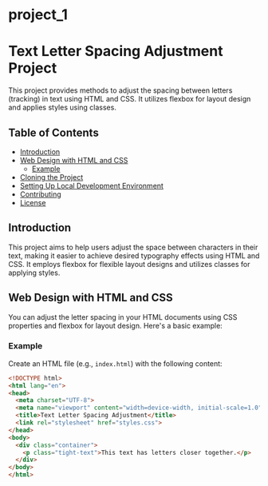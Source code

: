 # project_1

# Text Letter Spacing Adjustment Project

This project provides methods to adjust the spacing between letters (tracking) in text using HTML and CSS. It utilizes flexbox for layout design and applies styles using classes.

## Table of Contents

- [Introduction](#introduction)
- [Web Design with HTML and CSS](#web-design-with-html-and-css)
  - [Example](#example)
- [Cloning the Project](#cloning-the-project)
- [Setting Up Local Development Environment](#setting-up-local-development-environment)
- [Contributing](#contributing)
- [License](#license)

## Introduction

This project aims to help users adjust the space between characters in their text, making it easier to achieve desired typography effects using HTML and CSS. It employs flexbox for flexible layout designs and utilizes classes for applying styles.

## Web Design with HTML and CSS

You can adjust the letter spacing in your HTML documents using CSS properties and flexbox for layout design. Here's a basic example:

### Example

Create an HTML file (e.g., `index.html`) with the following content:

```html
<!DOCTYPE html>
<html lang="en">
<head>
  <meta charset="UTF-8">
  <meta name="viewport" content="width=device-width, initial-scale=1.0">
  <title>Text Letter Spacing Adjustment</title>
  <link rel="stylesheet" href="styles.css">
</head>
<body>
  <div class="container">
    <p class="tight-text">This text has letters closer together.</p>
  </div>
</body>
</html>
